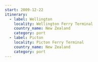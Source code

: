 ```yaml
---
start: 2009-12-22
itinerary:
  - label: Wellington
    locality: Wellington Ferry Terminal
    country_name: New Zealand
    category: port
  - label: Picton
    locality: Picton Ferry Terminal
    country_name: New Zealand
    category: port
---
```


